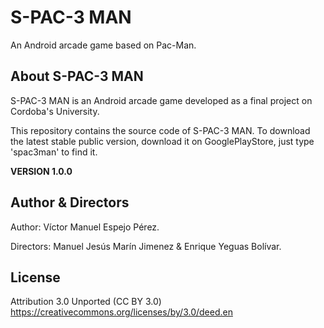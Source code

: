 # S-PAC-3 MAN

An Android arcade game based on Pac-Man.

About S-PAC-3 MAN
------------

S-PAC-3 MAN is an Android arcade game developed as a final project on Cordoba's University.

This repository contains the source code of S-PAC-3 MAN. To download the latest stable public version, download it on GooglePlayStore, just type 'spac3man' to find it.

**VERSION 1.0.0**

Author & Directors
---
Author: Víctor Manuel Espejo Pérez.

Directors: Manuel Jesús Marín Jimenez & Enrique Yeguas Bolívar.

License
---
Attribution 3.0 Unported (CC BY 3.0) 
https://creativecommons.org/licenses/by/3.0/deed.en
